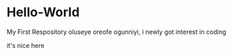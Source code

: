 # Hello-World
My First Respository
oluseye oreofe ogunniyi, i newly got interest in coding


it's nice here
